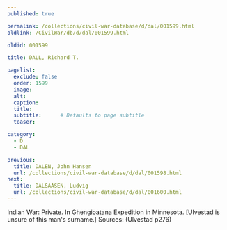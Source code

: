 ```yaml
---
published: true

permalink: /collections/civil-war-database/d/dal/001599.html
oldlink: /CivilWar/db/d/dal/001599.html

oldid: 001599

title: DALL, Richard T.

pagelist:
  exclude: false
  order: 1599
  image: 
  alt:
  caption:
  title:
  subtitle:      # Defaults to page subtitle
  teaser:

category: 
  - D 
  - DAL

previous:
  title: DALEN, John Hansen
  url: /collections/civil-war-database/d/dal/001598.html  
next:
  title: DALSAASEN, Ludvig
  url: /collections/civil-war-database/d/dal/001600.html   
---
```

Indian War: Private. In Ghengioatana Expedition in Minnesota. [Ulvestad is unsure of this man&#39;s surname.] Sources: (Ulvestad p276)